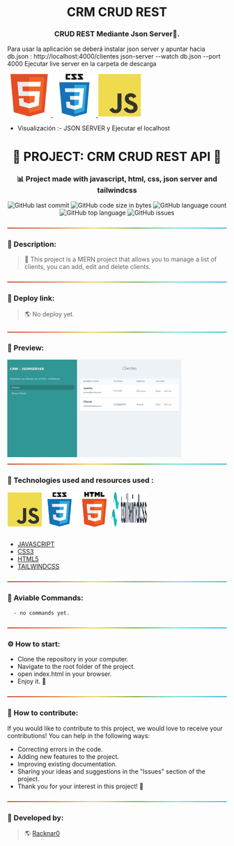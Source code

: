 <h1 align="center">CRM CRUD REST</h1>
<h3 align="center">CRUD REST Mediante Json Server🌟.</h3>

Para usar la aplicación se deberá instalar json server y apuntar hacia db.json : http://localhost:4000/clientes
json-server --watch db.json --port 4000
Ejecutar live server en la carpeta de descarga

<a href="https://www.w3.org/html/" target="_blank" rel="noreferrer"> <img
      src="https://github.com/devicons/devicon/blob/master/icons/html5/html5-original.svg" alt="html5" width="100"
      height="100" /> </a>
<a href="https://www.w3schools.com/css/" target="_blank"
    rel="noreferrer"> <img src="https://raw.githubusercontent.com/devicons/devicon/master/icons/css3/css3-original-wordmark.svg" alt="css3"
      width="100" height="100" /> </a>
<a href="https://www.javascript.com/" target="_blank" rel="noreferrer"> <img
      src="https://github.com/devicons/devicon/blob/master/icons/javascript/javascript-original.svg" alt="javascript" width="100"
      height="100" /> </a>

-  Visualización :-
JSON SERVER y Ejecutar el localhost









<h1 align="center">🌟 PROJECT: CRM CRUD REST API
🎨</h1>


<h3 align="center">📊 Project made with javascript, html, css, json server and tailwindcss </h3>




<div align="center">
  
![GitHub last commit](https://img.shields.io/github/last-commit/Racknar0/JAVASCRIPT-CRM_API_REST)
![GitHub code size in bytes](https://img.shields.io/github/languages/code-size/Racknar0/JAVASCRIPT-CRM_API_REST)
![GitHub language count](https://img.shields.io/github/languages/count/Racknar0/JAVASCRIPT-CRM_API_REST)
![GitHub top language](https://img.shields.io/github/languages/top/Racknar0/JAVASCRIPT-CRM_API_REST)
![GitHub issues](https://img.shields.io/github/issues/Racknar0/APV_MERN_frontend)

</div>

<img src="https://raw.githubusercontent.com/Racknar0/logos/master/coleccion-logos/rainbow.png" alt="css3" width="100%" height="6" />



<h3>📄 Description:</h3>

> 📝 This project is a MERN project that allows you to manage a list of clients, you can add, edit and delete clients.

<img src="https://raw.githubusercontent.com/Racknar0/logos/master/coleccion-logos/rainbow.png" alt="css3" width="100%" height="6" />


<h3>🚀 Deploy link: </h3>

> 🌎 No deploy yet.

<img src="https://raw.githubusercontent.com/Racknar0/logos/master/coleccion-logos/rainbow.png" alt="css3" width="100%" height="6" />

<h3>📄 Preview: </h3>

<img src="./preview.gif" alt="Texto alternativo" width="400px">

<img src="https://raw.githubusercontent.com/Racknar0/logos/master/coleccion-logos/rainbow.png" alt="css3" width="100%" height="6" />

<h3>📄 Technologies used and resources used :</h3>

<div style="display: flex; justify-content: start; align-items: center;"> 
      <img src="https://raw.githubusercontent.com/Racknar0/logos/d31c498e1d8a1b255864198af6cb72bfd256670a/coleccion-logos/javascript/javascript-original.svg" alt="css3" width="80" height="80" />
      <img src="https://raw.githubusercontent.com/devicons/devicon/master/icons/css3/css3-original-wordmark.svg" alt="css3" width="80" height="80" /> 
      <img src="https://github.com/Racknar0/logos/blob/master/coleccion-logos/html5.png?raw=true" alt="css3" width="80" height="80" />
      <img src="https://raw.githubusercontent.com/Racknar0/logos/d31c498e1d8a1b255864198af6cb72bfd256670a/coleccion-logos/tailwindcss.svg" alt="TAILWIND" width="80" height="80" />
</div>

<br>

-   [JAVASCRIPT](https://developer.mozilla.org/es/docs/Web/JavaScript 'JAVASCRIPT')
-   [CSS3](https://developer.mozilla.org/es/docs/Web/CSS 'CSS3')
-   [HTML5](https://developer.mozilla.org/es/docs/Web/HTML 'HTML5')
-   [TAILWINDCSS](https://tailwindcss.com/ 'TAILWINDCSS')

<img src="https://raw.githubusercontent.com/Racknar0/logos/master/coleccion-logos/rainbow.png" alt="css3" width="100%" height="6" />

<h3>🤖 Aviable Commands: </h3>

      - no commands yet.


<img src="https://raw.githubusercontent.com/Racknar0/logos/master/coleccion-logos/rainbow.png" alt="css3" width="100%" height="6" />

<h3>⚙️ How to start: </h3>

-   Clone the repository in your computer.
-   Navigate to the root folder of the project.
-   open index.html in your browser.
-   Enjoy it. 🎉

<img src="https://raw.githubusercontent.com/Racknar0/logos/master/coleccion-logos/rainbow.png" alt="css3" width="100%" height="6" />

<h3>🤝 How to contribute: </h3>

If you would like to contribute to this project, we would love to receive your contributions! You can help in the following ways:

-   Correcting errors in the code.
-   Adding new features to the project.
-   Improving existing documentation.
-   Sharing your ideas and suggestions in the "Issues" section of the project.
-   Thank you for your interest in this project! 🎉

<img src="https://raw.githubusercontent.com/Racknar0/logos/master/coleccion-logos/rainbow.png" alt="css3" width="100%" height="6" />

<h3>🤝 Developed by: </h3>

> 🌎 [Racknar0](https://github.com/Racknar0 'Deployment Link')


